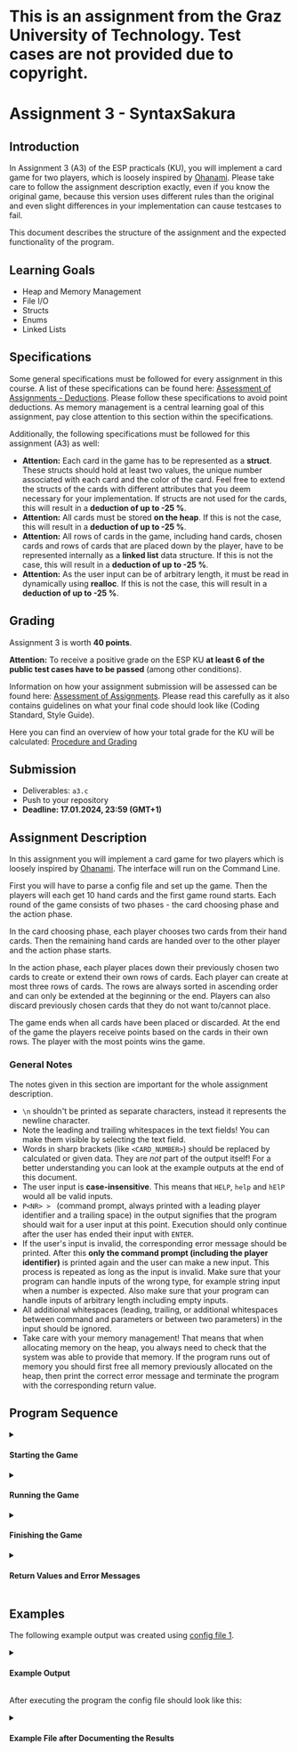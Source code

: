 # This is an assignment from the Graz University of Technology. Test cases are not provided due to copyright.
# Assignment 3 - SyntaxSakura

## Introduction

In Assignment 3 (A3) of the ESP practicals (KU), you will implement a card game for two
players, which is loosely inspired by [Ohanami](https://de.wikipedia.org/wiki/Ohanami).
Please take care to follow the assignment description exactly, even if you know the original game, because this version 
uses different rules than the original and even slight differences in your implementation can cause 
testcases to fail.

This document describes the structure of the assignment and the expected functionality of the program.

## Learning  Goals

- Heap and Memory Management
- File I/O
- Structs
- Enums
- Linked Lists

## Specifications

Some general specifications must be followed for every assignment in this course. A list of these specifications can be found here:
[Assessment of Assignments - Deductions](https://www.notion.so/coding-tugraz/Assessment-of-Assignments-How-do-you-get-your-points-d7cca6cc89a344e38ad74dd3ccb73cb3?pvs=4#e3203e50b1fc4ba787bdbf5fb46262ae). Please follow these specifications to avoid point deductions. As memory management is a central learning goal of this assignment, pay close attention to this section within the specifications.

Additionally, the following specifications must be followed for this assignment (A3) as well:
* **Attention:** Each card in the game has to be represented as a **struct**. These structs should hold at least two values, the unique number associated with each card and the color of the card. Feel free to extend the structs of the cards with different attributes that you deem necessary for your implementation. If structs are not used for the cards, this will result in a **deduction of up to -25 %**.
* **Attention:** All cards must be stored **on the heap**. If this is not the case, this will result in a **deduction of up to -25 %**.
* **Attention:** All rows of cards in the game, including hand cards, chosen cards and rows of cards that are placed down by the player, have to be represented internally as a **linked list** data structure. If this is not the case, this will result in a **deduction of up to -25 %**.
* **Attention:** As the user input can be of arbitrary length, it must be read in dynamically using **realloc**. If this is not the case, this will result in a **deduction of up to -25 %**. 

## Grading

Assignment 3 is worth **40 points**.

**Attention:** To receive a positive grade on the ESP KU **at least 6 of the public test cases have to be passed** (among other conditions).  

Information on how your assignment submission will be assessed can be found here: [Assessment of Assignments](https://www.notion.so/coding-tugraz/Assessment-of-Assignments-How-do-you-get-your-points-d7cca6cc89a344e38ad74dd3ccb73cb3).
Please read this carefully as it also contains guidelines on what your final code should look like (Coding Standard, Style Guide).

Here you can find an overview of how your total grade for the KU will be calculated: [Procedure and Grading](https://www.notion.so/coding-tugraz/Procedure-and-Grading-59975fee4a9c4047867772cd20caf73d)

## Submission
- Deliverables: `a3.c`
- Push to your repository
- **Deadline: 17.01.2024, 23:59 (GMT+1)**

## Assignment Description

In this assignment you will implement a card game for two players which is loosely inspired by [Ohanami](https://de.wikipedia.org/wiki/Ohanami). The interface will run on the Command Line.

First you will have to parse a config file and set up the game. Then the players will each get 10 hand cards and the first game round starts. Each round of the game consists of two phases - the card choosing phase and the action phase.

In the card choosing phase, each player chooses two cards from their hand cards. Then the remaining hand cards are handed
over to the other player and the action phase starts.

In the action phase, each player places down their previously chosen two cards to create or extend their own rows of cards.
Each player can create at most three rows of cards. The rows are always sorted in ascending order and can only be extended at the beginning or the end. Players can also discard previously chosen cards that they do not want to/cannot place.

The game ends when all cards have been placed or discarded. At the end of the game the players receive points based on the cards in their own rows. The player with the most points wins the game.

### General Notes
The notes given in this section are important for the whole assignment description.

- `\n` shouldn't be printed as separate characters, instead it represents the newline character.
- Note the leading and trailing whitespaces in the text fields! You can make them visible by selecting the text field.
- Words in sharp brackets (like `<CARD_NUMBER>`) should be replaced by calculated or given data. They are *not* part of the output itself! For a better understanding you can look at the example outputs at the end of this document.
- The user input is **case-insensitive**. This means that `HELP`, `help` and `hElP` would all be valid inputs.
- `P<NR> > ` (command prompt, always printed with a leading player identifier and a trailing space) in the output signifies that the program should wait for a user input at this point. Execution should only continue after the user has ended their input with `ENTER`.
- If the user's input is invalid, the corresponding error message should be printed. After this **only the command prompt (including the player identifier)** is printed again and the user can make a new input. This process is repeated as long as the input is invalid. Make sure that your program can handle inputs of the wrong type, for example string input when a number is expected. Also make sure that your program can handle inputs of arbitrary length including empty inputs.
- All additional whitespaces (leading, trailing, or additional whitespaces between command and parameters or between two parameters) in the input should be ignored. 
- Take care with your memory management! That means that when allocating memory on the heap, you always need to check that the system was able to provide that memory. If the program runs out of memory you should first free all memory previously allocated on the heap, then print the correct error message and terminate the program with the corresponding return value.

## Program Sequence


<details>
<summary><h4>Starting the Game</h4></summary>

The program is called with one command line parameter. This parameter is the path to a
config file that contains the number of players and the game cards, and should be loaded at start.

For example:

```
./a3 configs/config_01.txt
```

If the program is called
- with the wrong number of parameters
- with a config file that cannot be opened
- with a config file that does not start with the correct [magic number](https://en.wikipedia.org/wiki/Magic_number_(programming))

the corresponding error message should be printed and the program should terminate with the correct return
value (see Return Values and Error Messages).

<details>
<summary><h5>Parsing the Config File</h5></summary>

Every config file contains a [magic number](https://de.wikipedia.org/wiki/Magische_Zahl_(Informatik)) in the first line
(`ESP\n`). This string has to be checked for its correctness. If the magic number is correct you can assume that the file is correctly formatted and no further checks of the file's content are needed.

The beginning of a valid config file could for example look like this:

```txt
ESP\n
2\n
57_g\n
37_r\n
28_w\n
29_r\n
89_r\n
44_b\n
14_w\n
115_r\n
<...>
```

- The first line specifies the magic number which has to be `ESP` in ASCII-text.  
- The second line specifies the number of players, for this assignment this number is always `2`.  
- After that the cards for the game are listed one card per line.  
- Keep in mind the newline character `'\n'` at the end of each line.

Every card consists of an integer number equal or greater than `1` and equal or lesser than `120` and one of 
four colors (blue `b`, green `g`, white `w`, red `r`). You can find an example for a valid config file [here](./configs/config_01.txt).

To represent the attributes of the individual cards in a structured way you have to use a **struct** to store the
*numerical value* and the *color* of the cards. Feel free to extend this struct with any member variables that you think you need in your program. Further, all cards are unique. There are in total 120 different cards that can show up in the config files with every card having a different numerical value.

</details>

<details>
<summary><h5>Welcome Message</h5></summary>

At the beginning of the game the following welcome message is printed:

```
Welcome to SyntaxSakura (2 players are playing)!\n
\n
```

</details>

<details>
<summary><h5>Distributing the Cards</h5></summary>

Next the cards are distributed in the order that they appear in the config file to the players until every player has ten cards. A config file with the correct magic number will always contain at least enough cards for this distribution.

This would look as follows: `Player 1` gets the first card from the config file, then `Player 2` gets the second card. 
Now every player has one card and the second distribution round starts, that means again `Player 1`
receives the third card, then `Player 2` the fourth. Then the third distribution round starts...

The cards of each player have to be stored as a **linked list**. Furthermore, we recommend that each player's cards are sorted in
ascending order by their numerical value because this is necessary for the output. 

If there are more cards listed in the config file than are needed for this distribution, the remaining
cards are not relevant for the game and can be ignored.

After the cards have been distributed the first game round starts.

</details>

</details>

<details>
<summary><h4>Running the Game</h4></summary>

One game round consists of two different phases, the card choosing phase and the action phase.

- First each player, starting with `Player 1`, will choose which two cards they want to place.  
- After both players have chosen their cards, the action phase starts with `Player 1`.  
- After both players are finished with their action phase the next card choosing phase begins, starting again
with `Player 1`.

If the players have used up all their hand cards the game ends (see Finishing the Game > Scoring).

<details>
<summary><h5>Command: Quit</h5></summary>

- `quit`

From the start of the first card choosing phase it should be possible to terminate the program with the command `quit` whenever the program is waiting for user input.

The `quit` command has no parameters. If `quit` is called with any parameters, the correct error message (see Return Values and Error Messages) should be printed, the command prompt should be printed again and the program should wait for a new user input.

If a valid `quit` command is entered, the program should terminate with the  return value `0` (see Return Values and Error Messages). Make sure to free all previously allocated memory before termination.

</details>

<details>
<summary><h5>Player Status Info</h5></summary>

At certain points during the game round (see the following sections for these points) the current player's status information should be printed. It includes their hand cards (in ascending order; might be empty), their chosen cards (in ascending order; might be empty) as well as all non-empty rows of that player.

A card will always be printed to the console in the following format: `<CARD_NUMBER>_<CARD_COLOR>`.
The card color is always printed as a lower case letter (for example `67_r`).
In all lists two cards are always separated by a single space.

The player status information looks like this:

```
\n
Player <NR>:\n
  hand cards: <LIST_OF_HAND_CARDS>\n
  chosen cards: <LIST_OF_CHOSEN_CARDS>\n
  row_1: <LIST_OF_CARDS_IN_ROW_1>\n
  row_2: <LIST_OF_CARDS_IN_ROW_2>\n
  row_3: <LIST_OF_CARDS_IN_ROW_3>\n
\n
```

If the hand cards or the chosen cards are empty, the `\n` directly follows the `:`. 
If a row_ is empty it should not be displayed. 

For example, if `Player 1` has no rows yet, their player status info might look like this:

```
\n
Player 1:\n
  hand cards: 14_w 28_w 38_b 48_g 56_w 57_g 67_r 81_g 89_r 119_w\n
  chosen cards:\n
\n
```

If `Player 1` has already chosen two cards and then placed one of them in their row_ 2, their status info might look like this:

```
\n
Player 1:\n
  hand cards: 38_b 48_g 56_w 57_g 67_r 81_g 89_r 119_w\n
  chosen cards: 28_w\n
  row_2: 14_w\n
\n
```

</details>

<details>
<summary><h5>Card Choosing Phase</h5></summary>

First print the following header:
```
-------------------\n
CARD CHOOSING PHASE\n
-------------------\n
```

Then the players take turns choosing exactly two cards from their hand cards which they want to keep.

At the beginning of each player's turn in the card choosing phase the player's status information should be printed. 
In this case the chosen cards are empty as no cards have been chosen yet.

Next the player is asked to choose two cards from their hand cards. First, the following question is asked: 

```
Please choose a first card to keep:\n
P<NR> > 
```

> **Note:** `<NR>` should from now on always be replaced with the index of the current player (e.g. `1` for `Player 1`).

A valid input is a card number from a card the player has in their **hand cards** or the `quit` command.

If the user input is invalid, the following error message should be printed:

```
Please enter the number of a card in your hand cards!\n
```

After the player has choosen a valid first card, the following question is asked:

```
Please choose a second card to keep:\n
P<NR> > 
```
A valid input is once again a card number from a card the player has in their **hand cards** or the `quit` command. The card number that was chosen for the first card is not valid, because it is not part of the hand cards anymore. If the user input is invalid, the error message is the same as for the first question.

The following example shows `Player 1` choosing their two cards:

```
\n
Player 1:\n
  hand cards: 14_w 48_g 67_r 81_g 89_r 119_w\n
  chosen cards:\n
  row_1: 56_w\n
  row_2: 57_g 60_g 61_r\n
\n
Please choose a first card to keep:\n
P1 > 1\n
Please enter the number of a card in your hand cards!\n
P1 > 67\n
Please choose a second card to keep:\n
P1 > 48\n
```

After the first player has chosen two cards, the second player's turn in the card choosing phase starts. The card choosing phase ends after both players have chosen two cards each.

Afterwards each player passes the remaining cards in their hand to the other player. This means that `Player 1` passes their remaining hand cards to `Player 2` and `Player 2` passes their remaining hand cards to `Player 1`.

The program should print the following:
```
\n
Card choosing phase is over - passing remaining hand cards to the next player!\n
\n
```

Then the action phase starts.

</details>

<details>
<summary><h5>Action Phase</h5></summary>

First print the following header:
```
------------\n
ACTION PHASE\n
------------\n
```

In the action phase the players place their previously chosen cards to create or extend their own rows.

Each player can create a maximum of three rows with the two cards that they previously chose from their hand cards. Cards can be placed to create a new row_ if the maximum has not yet been reached or to extend already existing rows.

Rows can only be extended at the beginning or at the end. Cards cannot be inserted in the middle of a row_. If the
numerical value of the card is lower than the first card in the row_, it will be placed at the beginning of the row_. 
If the numerical value of the card is higher than the last card in the row_, it will be placed at the end of the row_.
If a card cannot be placed or the player does not want to place the card they can discard it.

At the beginning of each player's turn in the action phase the player's status information should be printed. The section `hand cards` now contains the new cards that were passed to the player by the other player after the card choosing phase. The section `chosen cards` contains the two cards that were chosen by the player in the previous card choosing phase.

Next, the player is asked to input a command with the following question:

```
What do you want to do?\n
P<NR> > 
```
After that the user can input commands.

For example:
```
\n
Player 1:\n
  hand cards: 5_r 29_r 37_r 44_b 60_g 61_r 110_b 115_r\n
  chosen cards: 48_g 67_r\n
  row_1: 56_w\n
  row_2: 57_g 60_g 61_r\n
\n
What do you want to do?\n
P1 > 
```

A player can choose between four actions/commands during their action phase.
- `help`
- `place <ROW> <CARD_NUMBER>`
- `discard <CARD_NUMBER>`
- `quit`

> **Hint:** You can use [strtok](https://en.cppreference.com/w/cpp/string/byte/strtok) to split a string into parts.

If the player inputs an unrecognized command or there are too many or not enough parameters for the command it should not be executed. Instead, the correct error message (see Return Values and Error Messages) should be printed, the command prompt should be printed again and the player should be able to input another command.

The player can enter commands as long as they have not yet played all chosen cards. After every successful `help`, `place` or `discard` action the (updated) status information of the player should be printed again. If the player still has chosen cards, the program should then print the question (`What do you want to do?\n`) and the command prompt again and wait for a new input.

If the first player has no chosen cards left, the second player starts their turn in the action phase.

After both players have completed their turn in the action phase, the program should print the following:
```
\n
Action phase is over - starting next game round!\n
\n
```

If the players still have hand cards, now the next game round starts once again with the card choosing phase. If there are no hand cards left, the program should continue with the scoring (see Finishing the Game > Scoring).

##### Command: Help

The command `help` prints the following help text:

```
\n
Available commands:\n
\n
- help\n
  Display this help message.\n
\n
- place <row_ number> <card number>\n
  Append a card to the chosen row_ or if the chosen row_ does not exist create it.\n
\n
- discard <card number>\n
  Discard a card from the chosen cards.\n
\n
- quit\n
  Terminate the program.\n
\n
```

##### Command: Place

- `place <ROW> <CARD_NUMBER>`

This command is used to extend the chosen row_ with a chosen card or, if the row_ does not yet exist, to create a new row_ with the chosen card.   

If the row_ cannot be extended with the chosen card, the row_ number is not valid or the player's **chosen cards** do not 
contain the specified card print the correct error message (see Return Values and Error Messages),
do not modify the current state, print the command prompt again and wait for another input.

##### Command: Discard

- `discard <CARD_NUMBER>`

This command is used to discard a chosen card, thus not creating or extending a row_.

The chosen card will be removed from the chosen cards of the player. It is not needed for the rest of the game 
and can be deleted.

If the entered card number is not part of the player's **chosen cards** print the 
correct error message (see Return Values and Error Messages), do not modify the current state, print the command prompt again and wait for another input.

##### Command: Quit

The command `quit` works the same way in the action phase as it did in the card choosing 
phase (see Running the Game > Command: Quit).

</details>

</details>

<details>
<summary><h4>Finishing the Game</h4></summary>

<details>
<summary><h5>Scoring</h5></summary>

After all cards have been placed each player receives points for each card contained in their rows.
The cards give a different amount of points based on the color of the card.

| Color  | BLUE | GREEN | WHITE | RED  |
|:------:|:----:|:-----:|:-----:|:----:|
| Points |  3   |   4   |   7   |  10  |

The points gained from the longest row_ of each player are multiplied by two. If a player has multiple "longest" rows at the end of the game the points of the row_ with the lowest row_ number (lowest index) amongst the "longest" rows get multiplied by two.

For example:
```
row_1: 48_g 56_w         =>  4 + 7              = 11                         
row_2: 57_g 60_g 61_r    =>  (4 + 4 + 10) * 2   = 36   
row_3: 115_r             =>  10                 = 10                      
```
This player would receive `11 + 36 + 10 = 57` points in total.

The player with the most points wins the game. The program should print a list of both players sorted by their
points in descending order. Then the program should congratulate the winner.

```
\n
Player <NR>: <POINTS> points\n
Player <NR>: <POINTS> points\n
\n
Congratulations! Player <NR> wins the game!\n
```

For example:
```
\n
Player 1: 12 points\n
Player 2: 6 points\n
\n
Congratulations! Player 1 wins the game!\n
```

If both players have the same amount of points they should additionally be sorted in ascending order by player index. In this case both players should be congratulated in ascending order by player index.

```
\n
Player 1: 12 points\n
Player 2: 12 points\n
\n
Congratulations! Player 1 wins the game!\n
Congratulations! Player 2 wins the game!\n
```

</details>

<details>
<summary><h5>Documenting the Results</h5></summary>

Before you terminate the program you should also append the final score that the players received to the end of the loaded config file without overwriting any of the previous content. The score should be written to the file in the same format as you printed it to the command line. There should be one empty line between the last card in the config file and the scores. The file should end after the final congratulations message.

For example, the end of a config file after documenting the results could look like this:

```txt
<...>
33_g\n
38_b\n
30_g\n
\n
Player 1: 12 points\n
Player 2: 3 points\n
\n
Congratulations! Player 1 wins the game!\n
```

If the file cannot be opened for writing you should print the following error message to the console:

```
Warning: Results not written to file!\n
```

Afterwards the program terminates with return value `0`.

> **Hint:** Executing `make reset` will reset all config files to their original content. Executing `make run` or `make test` also automatically includes this reset.

</details>

</details>

<details>
<summary><h4>Return Values and Error Messages</h4></summary>

The program has to react to errors during the game and print the corresponding error messages and/or return the correct
return values. You can find all error messages that should be printed and all return values in the table below.

Only one error should be printed at once. If multiple errors occur at the same time, 
only the highest message in the below table should be printed.

`<CONFIG_FILE>` should be replaced with the command line parameter that was entered by the user
calling the program in the error messages.

| Return Value | Error Message                                      | Meaning                                                            |
|--------------|----------------------------------------------------|--------------------------------------------------------------------|
| 0            | -                                                  | The program terminated successfully                                |
| 1            | `Usage: ./a3 <config file>\n`                      | The wrong number of command line parameters was entered            |
| 2            | `Error: Cannot open file: <CONFIG_FILE>\n`         | The config file could not be opened                                |
| 3            | `Error: Invalid file: <CONFIG_FILE>\n`             | The config file contains the wrong *magic number*                  |
| 4            | `Error: Out of memory\n`                           | The program was not able to allocate new memory                    |
|              | `Please enter a valid command!\n`                  | The command does not exist                                         |
|              | `Please enter the correct number of parameters!\n` | The command was called with too many or too few parameters         |
|              | `Please enter a valid row_ number!\n`               | The entered row_ number is below 1 or above 3                       |
|              | `Please enter the number of a card in your hand cards!\n`     | The player's hand cards do not contain this card   |
|              | `Please enter the number of a card in your chosen cards!\n`     | The player's chosen cards do not contain this card   |
|              | `This card cannot extend the chosen row_!\n`        | The chosen card cannot extend the chosen row_                       |
|              | `Warning: Results not written to file!\n `         | The results could not be appended to the config file               |
</details>


## Examples

The following example output was created using [config file 1](./configs/config_01.txt).

<details>
<summary><h4>Example Output</h4></summary>

```
Welcome to SyntaxSakura (2 players are playing)!

-------------------
CARD CHOOSING PHASE
-------------------

Player 1:
  hand cards: 14_w 28_w 38_b 48_g 56_w 57_g 67_r 81_g 89_r 119_w
  chosen cards:

Please choose a first card to keep:
P1 > 89
Please choose a second card to keep:
P1 > 67

Player 2:
  hand cards: 5_r 29_r 30_g 33_g 37_r 44_b 60_g 61_r 110_b 115_r
  chosen cards:

Please choose a first card to keep:
P2 > 29
Please choose a second card to keep:
P2 > 5

Card choosing phase is over - passing remaining hand cards to the next player!

------------
ACTION PHASE
------------

Player 1:
  hand cards: 30_g 33_g 37_r 44_b 60_g 61_r 110_b 115_r
  chosen cards: 67_r 89_r

What do you want to do?
P1 > place 1 89

Player 1:
  hand cards: 30_g 33_g 37_r 44_b 60_g 61_r 110_b 115_r
  chosen cards: 67_r
  row_1: 89_r

What do you want to do?
P1 > place 1 67

Player 1:
  hand cards: 30_g 33_g 37_r 44_b 60_g 61_r 110_b 115_r
  chosen cards:
  row_1: 67_r 89_r


Player 2:
  hand cards: 14_w 28_w 38_b 48_g 56_w 57_g 81_g 119_w
  chosen cards: 5_r 29_r

What do you want to do?
P2 > help

Available commands:

- help
  Display this help message.

- place <row_ number> <card number>
  Append a card to the chosen row_ or if the chosen row_ does not exist create it.

- discard <card number>
  Discard a card from the chosen cards.

- quit
  Terminate the program.


Player 2:
  hand cards: 14_w 28_w 38_b 48_g 56_w 57_g 81_g 119_w
  chosen cards: 5_r 29_r

What do you want to do?
P2 > discard 5

Player 2:
  hand cards: 14_w 28_w 38_b 48_g 56_w 57_g 81_g 119_w
  chosen cards: 29_r

What do you want to do?
P2 > place 2 29

Player 2:
  hand cards: 14_w 28_w 38_b 48_g 56_w 57_g 81_g 119_w
  chosen cards:
  row_2: 29_r


Action phase is over - starting next game round!

-------------------
CARD CHOOSING PHASE
-------------------

Player 1:
  hand cards: 30_g 33_g 37_r 44_b 60_g 61_r 110_b 115_r
  chosen cards:
  row_1: 67_r 89_r

Please choose a first card to keep:
P1 > 30
Please choose a second card to keep:
P1 > 33

Player 2:
  hand cards: 14_w 28_w 38_b 48_g 56_w 57_g 81_g 119_w
  chosen cards:
  row_2: 29_r

Please choose a first card to keep:
P2 > 14
Please choose a second card to keep:
P2 > 28

Card choosing phase is over - passing remaining hand cards to the next player!

------------
ACTION PHASE
------------

Player 1:
  hand cards: 38_b 48_g 56_w 57_g 81_g 119_w
  chosen cards: 30_g 33_g
  row_1: 67_r 89_r

What do you want to do?
P1 > place 1 33

Player 1:
  hand cards: 38_b 48_g 56_w 57_g 81_g 119_w
  chosen cards: 30_g
  row_1: 33_g 67_r 89_r

What do you want to do?
P1 > place 1 30

Player 1:
  hand cards: 38_b 48_g 56_w 57_g 81_g 119_w
  chosen cards:
  row_1: 30_g 33_g 67_r 89_r


Player 2:
  hand cards: 37_r 44_b 60_g 61_r 110_b 115_r
  chosen cards: 14_w 28_w
  row_2: 29_r

What do you want to do?
P2 > place 1 28

Player 2:
  hand cards: 37_r 44_b 60_g 61_r 110_b 115_r
  chosen cards: 14_w
  row_1: 28_w
  row_2: 29_r

What do you want to do?
P2 > place 1 14

Player 2:
  hand cards: 37_r 44_b 60_g 61_r 110_b 115_r
  chosen cards:
  row_1: 14_w 28_w
  row_2: 29_r


Action phase is over - starting next game round!

-------------------
CARD CHOOSING PHASE
-------------------

Player 1:
  hand cards: 38_b 48_g 56_w 57_g 81_g 119_w
  chosen cards:
  row_1: 30_g 33_g 67_r 89_r

Please choose a first card to keep:
P1 > 38
Please choose a second card to keep:
P1 > 57

Player 2:
  hand cards: 37_r 44_b 60_g 61_r 110_b 115_r
  chosen cards:
  row_1: 14_w 28_w
  row_2: 29_r

Please choose a first card to keep:
P2 > 44
Please choose a second card to keep:
P2 > 110

Card choosing phase is over - passing remaining hand cards to the next player!

------------
ACTION PHASE
------------

Player 1:
  hand cards: 37_r 60_g 61_r 115_r
  chosen cards: 38_b 57_g
  row_1: 30_g 33_g 67_r 89_r

What do you want to do?
P1 > place 2 38

Player 1:
  hand cards: 37_r 60_g 61_r 115_r
  chosen cards: 57_g
  row_1: 30_g 33_g 67_r 89_r
  row_2: 38_b

What do you want to do?
P1 > place 2 57

Player 1:
  hand cards: 37_r 60_g 61_r 115_r
  chosen cards:
  row_1: 30_g 33_g 67_r 89_r
  row_2: 38_b 57_g


Player 2:
  hand cards: 48_g 56_w 81_g 119_w
  chosen cards: 44_b 110_b
  row_1: 14_w 28_w
  row_2: 29_r

What do you want to do?
P2 > discard 45
Please enter the number of a card in your chosen cards!
P2 > discard 44

Player 2:
  hand cards: 48_g 56_w 81_g 119_w
  chosen cards: 110_b
  row_1: 14_w 28_w
  row_2: 29_r

What do you want to do?
P2 > place 1 110

Player 2:
  hand cards: 48_g 56_w 81_g 119_w
  chosen cards:
  row_1: 14_w 28_w 110_b
  row_2: 29_r


Action phase is over - starting next game round!

-------------------
CARD CHOOSING PHASE
-------------------

Player 1:
  hand cards: 37_r 60_g 61_r 115_r
  chosen cards:
  row_1: 30_g 33_g 67_r 89_r
  row_2: 38_b 57_g

Please choose a first card to keep:
P1 > 61
Please choose a second card to keep:
P1 > 115

Player 2:
  hand cards: 48_g 56_w 81_g 119_w
  chosen cards:
  row_1: 14_w 28_w 110_b
  row_2: 29_r

Please choose a first card to keep:
P2 > place 1 15
Please enter the number of a card in your hand cards!
P2 > 48
Please choose a second card to keep:
P2 > 81

Card choosing phase is over - passing remaining hand cards to the next player!

------------
ACTION PHASE
------------

Player 1:
  hand cards: 56_w 119_w
  chosen cards: 61_r 115_r
  row_1: 30_g 33_g 67_r 89_r
  row_2: 38_b 57_g

What do you want to do?
P1 > place 1 115

Player 1:
  hand cards: 56_w 119_w
  chosen cards: 61_r
  row_1: 30_g 33_g 67_r 89_r 115_r
  row_2: 38_b 57_g

What do you want to do?
P1 > place 2 61

Player 1:
  hand cards: 56_w 119_w
  chosen cards:
  row_1: 30_g 33_g 67_r 89_r 115_r
  row_2: 38_b 57_g 61_r


Player 2:
  hand cards: 37_r 60_g
  chosen cards: 48_g 81_g
  row_1: 14_w 28_w 110_b
  row_2: 29_r

What do you want to do?
P2 > place 1 48
This card cannot extend the chosen row_!
P2 > place 2 48

Player 2:
  hand cards: 37_r 60_g
  chosen cards: 81_g
  row_1: 14_w 28_w 110_b
  row_2: 29_r 48_g

What do you want to do?
P2 > place 2 81

Player 2:
  hand cards: 37_r 60_g
  chosen cards:
  row_1: 14_w 28_w 110_b
  row_2: 29_r 48_g 81_g


Action phase is over - starting next game round!

-------------------
CARD CHOOSING PHASE
-------------------

Player 1:
  hand cards: 56_w 119_w
  chosen cards:
  row_1: 30_g 33_g 67_r 89_r 115_r
  row_2: 38_b 57_g 61_r

Please choose a first card to keep:
P1 > 56
Please choose a second card to keep:
P1 > 119

Player 2:
  hand cards: 37_r 60_g
  chosen cards:
  row_1: 14_w 28_w 110_b
  row_2: 29_r 48_g 81_g

Please choose a first card to keep:
P2 > 37
Please choose a second card to keep:
P2 > 60

Card choosing phase is over - passing remaining hand cards to the next player!

------------
ACTION PHASE
------------

Player 1:
  hand cards:
  chosen cards: 56_w 119_w
  row_1: 30_g 33_g 67_r 89_r 115_r
  row_2: 38_b 57_g 61_r

What do you want to do?
P1 > place 1 119

Player 1:
  hand cards:
  chosen cards: 56_w
  row_1: 30_g 33_g 67_r 89_r 115_r 119_w
  row_2: 38_b 57_g 61_r

What do you want to do?
P1 > place 3 56 

Player 1:
  hand cards:
  chosen cards:
  row_1: 30_g 33_g 67_r 89_r 115_r 119_w
  row_2: 38_b 57_g 61_r
  row_3: 56_w


Player 2:
  hand cards:
  chosen cards: 37_r 60_g
  row_1: 14_w 28_w 110_b
  row_2: 29_r 48_g 81_g

What do you want to do?
P2 > place 3 37

Player 2:
  hand cards:
  chosen cards: 60_g
  row_1: 14_w 28_w 110_b
  row_2: 29_r 48_g 81_g
  row_3: 37_r

What do you want to do?
P2 > discard 60

Player 2:
  hand cards:
  chosen cards:
  row_1: 14_w 28_w 110_b
  row_2: 29_r 48_g 81_g
  row_3: 37_r


Action phase is over - starting next game round!


Player 1: 114 points
Player 2: 62 points

Congratulations! Player 1 wins the game!
```

</details>

After executing the program the config file should look like this:

<details>
<summary><h4>Example File after Documenting the Results</h4></summary>

```
ESP
2
57_g
37_r
28_w
29_r
89_r
44_b
14_w
115_r
119_w
60_g
67_r
61_r
48_g
5_r
81_g
110_b
56_w
33_g
38_b
30_g

Player 1: 114 points
Player 2: 62 points

Congratulations! Player 1 wins the game!
```

</details>
